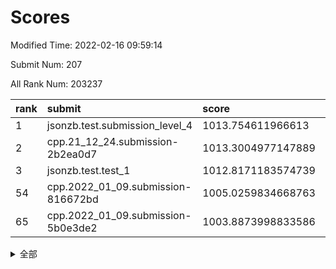 # Scores

Modified Time: 2022-02-16 09:59:14

Submit Num: 207

All Rank Num: 203237

| rank |               submit               |       score        |       sigma        | pk_num |
| :--- | :--------------------------------- | :----------------- | :----------------- | :----- |
| 1    | jsonzb.test.submission_level_4     | 1013.754611966613  | 0.8014860182645537 | 3927   |
| 2    | cpp.21_12_24.submission-2b2ea0d7   | 1013.3004977147889 | 0.820229878166102  | 3924   |
| 3    | jsonzb.test.test_1                 | 1012.8171183574739 | 0.8049141428941274 | 3927   |
| 54   | cpp.2022_01_09.submission-816672bd | 1005.0259834668763 | 0.7058048605468787 | 3926   |
| 65   | cpp.2022_01_09.submission-5b0e3de2 | 1003.8873998833586 | 0.7206119413888981 | 3931   |


<details>
<summary>全部</summary>

| rank |                 submit                 |       score        |       sigma        | pk_num |
| :--- | :------------------------------------- | :----------------- | :----------------- | :----- |
| 1    | jsonzb.test.submission_level_4         | 1013.754611966613  | 0.8014860182645537 | 3927   |
| 2    | cpp.21_12_24.submission-2b2ea0d7       | 1013.3004977147889 | 0.820229878166102  | 3924   |
| 3    | jsonzb.test.test_1                     | 1012.8171183574739 | 0.8049141428941274 | 3927   |
| 4    | gobigger.level_3.submission_level_3_3  | 1011.4892527762097 | 0.7928602001706152 | 3924   |
| 5    | gobigger.level_3.submission_level_3_20 | 1011.4548451098764 | 0.7702016956960839 | 3927   |
| 6    | gobigger.level_3.submission_level_3_30 | 1011.4509831659751 | 0.8030661648852971 | 3930   |
| 7    | gobigger.level_3.submission_level_3_8  | 1011.1701022523554 | 0.7480070847157575 | 3926   |
| 8    | gobigger.level_3.submission_level_3_45 | 1011.0773242548624 | 0.7919877012065171 | 3926   |
| 9    | gobigger.level_3.submission_level_3_1  | 1011.0357977879165 | 0.7976034672445013 | 3927   |
| 10   | gobigger.level_3.submission_level_3_36 | 1010.9227375972122 | 0.7648483664510082 | 3922   |
| 11   | gobigger.level_3.submission_level_3_2  | 1010.8272825775247 | 0.7601296077065479 | 3931   |
| 12   | gobigger.level_3.submission_level_3_24 | 1010.7806164008496 | 0.7741107855521479 | 3931   |
| 13   | gobigger.level_3.submission_level_3_31 | 1010.6926750218355 | 0.756945216955641  | 3927   |
| 14   | gobigger.level_3.submission_level_3_17 | 1010.64874670512   | 0.7760011547568715 | 3927   |
| 15   | gobigger.level_3.submission_level_3_38 | 1010.6276588561619 | 0.745547380974863  | 3929   |
| 16   | gobigger.level_3.submission_level_3_21 | 1010.482371467429  | 0.7937623701006998 | 3927   |
| 17   | gobigger.level_3.submission_level_3_10 | 1010.4808526854615 | 0.7662715758862048 | 3925   |
| 18   | gobigger.level_3.submission_level_3_9  | 1010.2984307074083 | 0.7635475794747714 | 3930   |
| 19   | gobigger.level_3.submission_level_3_13 | 1010.2904713605343 | 0.7709618113844239 | 3920   |
| 20   | gobigger.level_3.submission_level_3_25 | 1010.2532154145795 | 0.7591259050299611 | 3933   |
| 21   | gobigger.level_3.submission_level_3_41 | 1010.2404642775526 | 0.7826907090633383 | 3927   |
| 22   | gobigger.level_3.submission_level_3_42 | 1010.2335442059957 | 0.771993821230362  | 3930   |
| 23   | gobigger.level_3.submission_level_3_28 | 1010.2127974945164 | 0.7674964977766593 | 3925   |
| 24   | gobigger.level_3.submission_level_3_19 | 1010.143819757688  | 0.7573170323562051 | 3929   |
| 25   | gobigger.level_3.submission_level_3_16 | 1010.0896554357432 | 0.7625550666792966 | 3928   |
| 26   | gobigger.level_3.submission_level_3_44 | 1010.0714110734569 | 0.755203363664605  | 3929   |
| 27   | gobigger.level_3.submission_level_3_18 | 1010.0371212430341 | 0.7609184145866532 | 3930   |
| 28   | gobigger.level_3.submission_level_3_23 | 1009.9792460560545 | 0.7655794695529066 | 3932   |
| 29   | gobigger.level_3.submission_level_3_5  | 1009.9285215176336 | 0.7631585203879038 | 3927   |
| 30   | gobigger.level_3.submission_level_3_46 | 1009.8953746549143 | 0.763098742800733  | 3921   |
| 31   | gobigger.level_3.submission_level_3_37 | 1009.8656900999151 | 0.7429055952214279 | 3927   |
| 32   | gobigger.level_3.submission_level_3_14 | 1009.8580063979457 | 0.7731057644701878 | 3930   |
| 33   | gobigger.level_3.submission_level_3_43 | 1009.830011877496  | 0.7658572556094217 | 3926   |
| 34   | gobigger.level_3.submission_level_3_26 | 1009.808636225422  | 0.7846389355614815 | 3928   |
| 35   | gobigger.level_3.submission_level_3_48 | 1009.737696765747  | 0.7659777782553148 | 3924   |
| 36   | gobigger.level_3.submission_level_3_27 | 1009.6854442511838 | 0.7656795927781028 | 3932   |
| 37   | gobigger.level_3.submission_level_3_49 | 1009.6741885945055 | 0.7416406934353652 | 3926   |
| 38   | gobigger.level_3.submission_level_3_32 | 1009.6069644940885 | 0.7636208359950635 | 3925   |
| 39   | gobigger.level_3.submission_level_3_11 | 1009.5314676322947 | 0.7484196997621553 | 3925   |
| 40   | gobigger.level_3.submission_level_3_34 | 1009.4961682643453 | 0.7534391018841574 | 3919   |
| 41   | gobigger.level_3.submission_level_3_39 | 1009.4523544409241 | 0.7448870298418984 | 3931   |
| 42   | gobigger.level_3.submission_level_3_47 | 1009.4266142508934 | 0.7334463521385712 | 3930   |
| 43   | gobigger.level_3.submission_level_3_33 | 1009.3898126961922 | 0.7578113334131742 | 3928   |
| 44   | gobigger.level_3.submission_level_3_6  | 1009.3733490622803 | 0.7535509197071186 | 3929   |
| 45   | gobigger.level_3.submission_level_3_35 | 1009.3537062316468 | 0.7577586458309672 | 3930   |
| 46   | gobigger.level_3.submission_level_3_7  | 1009.3141902544048 | 0.7659885865744036 | 3929   |
| 47   | gobigger.level_3.submission_level_3_15 | 1009.2695562131881 | 0.7535608123151744 | 3931   |
| 48   | gobigger.level_3.submission_level_3_40 | 1009.2378733364126 | 0.7495292344101064 | 3933   |
| 49   | gobigger.level_3.submission_level_3_0  | 1008.9886672268583 | 0.7649285582953993 | 3923   |
| 50   | gobigger.level_3.submission_level_3_29 | 1008.7645586225709 | 0.7415794369049381 | 3929   |
| 51   | gobigger.level_3.submission_level_3_22 | 1008.7400464958371 | 0.7629592608804322 | 3929   |
| 52   | gobigger.level_3.submission_level_3_12 | 1008.5591618379012 | 0.7352378864808267 | 3928   |
| 53   | gobigger.level_3.submission_level_3_4  | 1007.8135173557093 | 0.7345562184400108 | 3927   |
| 54   | cpp.2022_01_09.submission-816672bd     | 1005.0259834668763 | 0.7058048605468787 | 3926   |
| 55   | gobigger.level_1.submission_level_1_35 | 1004.9766319674167 | 0.7153401258547555 | 3923   |
| 56   | gobigger.level_1.submission_level_1_30 | 1004.9514087917041 | 0.7189065908165283 | 3925   |
| 57   | gobigger.level_1.submission_level_1_24 | 1004.6247295238956 | 0.7311002807872569 | 3931   |
| 58   | gobigger.level_1.submission_level_1_5  | 1004.5466914393182 | 0.7137356214328879 | 3920   |
| 59   | gobigger.level_1.submission_level_1_4  | 1004.3799244748349 | 0.7253191903431253 | 3929   |
| 60   | gobigger.level_1.submission_level_1_20 | 1004.3372559361645 | 0.7248521756163904 | 3921   |
| 61   | gobigger.level_1.submission_level_1_6  | 1004.3039476926002 | 0.7235772880122378 | 3928   |
| 62   | gobigger.level_1.submission_level_1_27 | 1004.2283837256649 | 0.7194369823740744 | 3930   |
| 63   | gobigger.level_1.submission_level_1_49 | 1003.9862222660352 | 0.7135094220365154 | 3927   |
| 64   | gobigger.level_1.submission_level_1_26 | 1003.986191855069  | 0.7186812946148928 | 3924   |
| 65   | cpp.2022_01_09.submission-5b0e3de2     | 1003.8873998833586 | 0.7206119413888981 | 3931   |
| 66   | gobigger.level_1.submission_level_1_34 | 1003.676980204902  | 0.7118528763956185 | 3926   |
| 67   | gobigger.level_1.submission_level_1_45 | 1003.6296056827622 | 0.7224150082977805 | 3926   |
| 68   | gobigger.level_1.submission_level_1_15 | 1003.6175756876167 | 0.7060348534423224 | 3921   |
| 69   | gobigger.level_1.submission_level_1_18 | 1003.4625975521653 | 0.7162669271062556 | 3923   |
| 70   | gobigger.level_1.submission_level_1_9  | 1003.4521011610836 | 0.7118865042390659 | 3929   |
| 71   | gobigger.level_1.submission_level_1_11 | 1003.3690310585093 | 0.7143824676972441 | 3929   |
| 72   | gobigger.level_1.submission_level_1_17 | 1003.3655538205663 | 0.7106935047516189 | 3925   |
| 73   | gobigger.level_1.submission_level_1_22 | 1003.3529886132914 | 0.7116913080671325 | 3924   |
| 74   | gobigger.level_1.submission_level_1_10 | 1003.3292022488793 | 0.7197910651157076 | 3931   |
| 75   | gobigger.level_1.submission_level_1_47 | 1003.3223197148095 | 0.7208116164409261 | 3928   |
| 76   | gobigger.level_1.submission_level_1_0  | 1003.2790847901708 | 0.7118152317844909 | 3924   |
| 77   | gobigger.level_1.submission_level_1_46 | 1003.2493461962122 | 0.7108112530240066 | 3927   |
| 78   | gobigger.level_1.submission_level_1_40 | 1003.2388747268059 | 0.7119125469545398 | 3925   |
| 79   | gobigger.level_1.submission_level_1_13 | 1003.2224400143031 | 0.7210141488581829 | 3928   |
| 80   | gobigger.level_1.submission_level_1_1  | 1003.2048101322154 | 0.7284223519930585 | 3927   |
| 81   | gobigger.level_1.submission_level_1_8  | 1003.1875314369183 | 0.7186995281164889 | 3926   |
| 82   | gobigger.level_1.submission_level_1_29 | 1003.1798711544562 | 0.7133595692798445 | 3930   |
| 83   | gobigger.level_1.submission_level_1_16 | 1003.1030322310328 | 0.7168105085715523 | 3930   |
| 84   | gobigger.level_1.submission_level_1_19 | 1003.0779508132426 | 0.720241706147724  | 3926   |
| 85   | gobigger.level_1.submission_level_1_37 | 1003.0717804930326 | 0.7138303904425131 | 3930   |
| 86   | gobigger.level_1.submission_level_1_3  | 1002.9732202650048 | 0.7143868476796033 | 3925   |
| 87   | gobigger.level_1.submission_level_1_28 | 1002.9621967337129 | 0.7119190834353122 | 3929   |
| 88   | gobigger.level_1.submission_level_1_2  | 1002.9031466054288 | 0.7165786629864364 | 3929   |
| 89   | gobigger.level_1.submission_level_1_42 | 1002.8828220180129 | 0.7217452117123329 | 3931   |
| 90   | gobigger.level_1.submission_level_1_41 | 1002.8759831054957 | 0.7240492361775246 | 3928   |
| 91   | gobigger.level_1.submission_level_1_36 | 1002.8755952104323 | 0.7151126830260376 | 3924   |
| 92   | gobigger.level_1.submission_level_1_43 | 1002.8560059943841 | 0.7140912206988254 | 3928   |
| 93   | gobigger.level_1.submission_level_1_12 | 1002.837238847497  | 0.704664133792149  | 3925   |
| 94   | gobigger.level_1.submission_level_1_44 | 1002.8061170334304 | 0.7093695313007802 | 3931   |
| 95   | gobigger.level_1.submission_level_1_33 | 1002.7939761082615 | 0.7173087489378651 | 3931   |
| 96   | gobigger.level_1.submission_level_1_32 | 1002.7677682707197 | 0.6952021064600966 | 3927   |
| 97   | gobigger.level_1.submission_level_1_23 | 1002.6559561309075 | 0.715387832931188  | 3935   |
| 98   | gobigger.level_1.submission_level_1_21 | 1002.5253994159322 | 0.7078052731787109 | 3928   |
| 99   | gobigger.level_1.submission_level_1_48 | 1002.5224712365053 | 0.7316857317289988 | 3927   |
| 100  | gobigger.level_1.submission_level_1_31 | 1002.4418578038509 | 0.7114473395535685 | 3928   |
| 101  | gobigger.level_1.submission_level_1_38 | 1002.4304986457239 | 0.7141708604853055 | 3925   |
| 102  | gobigger.level_1.submission_level_1_14 | 1002.2453195622915 | 0.7139844760951263 | 3931   |
| 103  | gobigger.level_1.submission_level_1_7  | 1002.2431842370642 | 0.7120232550067879 | 3927   |
| 104  | gobigger.level_1.submission_level_1_39 | 1002.0241770524434 | 0.7137026110421589 | 3926   |
| 105  | gobigger.level_1.submission_level_1_25 | 1002.0114063608344 | 0.7047370149702848 | 3924   |
| 106  | gobigger.random.submission_random_37   | 997.3810602161834  | 0.7069053105631133 | 3927   |
| 107  | gobigger.random.submission_random_25   | 997.0502265502449  | 0.7075030537203518 | 3927   |
| 108  | gobigger.random.submission_random_44   | 996.962623441779   | 0.7104312676764295 | 3934   |
| 109  | gobigger.random.submission_random_32   | 996.7541091205837  | 0.7122135049755698 | 3928   |
| 110  | gobigger.random.submission_random_16   | 996.7223146354243  | 0.7014674989297085 | 3926   |
| 111  | gobigger.random.submission_random_33   | 996.6613758285125  | 0.7071108809005482 | 3918   |
| 112  | gobigger.random.submission_random_2    | 996.4624461451046  | 0.7228791317658126 | 3929   |
| 113  | gobigger.random.submission_random_4    | 996.4541864262402  | 0.7127758804633837 | 3925   |
| 114  | gobigger.random.submission_random_10   | 996.392192673097   | 0.7072287437473901 | 3926   |
| 115  | gobigger.random.submission_random_34   | 996.3814712760327  | 0.7200775694946058 | 3927   |
| 116  | gobigger.random.submission_random_19   | 996.3613759680054  | 0.7220221816183722 | 3926   |
| 117  | gobigger.random.submission_random_31   | 996.348203374357   | 0.7024900070835349 | 3927   |
| 118  | gobigger.random.submission_random_47   | 996.3125780847993  | 0.7206331571813228 | 3924   |
| 119  | gobigger.random.submission_random_22   | 996.2796338692763  | 0.7168558301013112 | 3930   |
| 120  | gobigger.random.submission_random_46   | 996.2320360930872  | 0.7122785278135604 | 3930   |
| 121  | gobigger.random.submission_random_38   | 996.1702258921867  | 0.7091519419677137 | 3928   |
| 122  | gobigger.random.submission_random_26   | 996.1046120849095  | 0.7170920395237735 | 3929   |
| 123  | gobigger.random.submission_random_9    | 996.0755830424257  | 0.7077916115283078 | 3929   |
| 124  | gobigger.random.submission_random_5    | 996.0713600256503  | 0.6981765031816063 | 3927   |
| 125  | gobigger.random.submission_random_29   | 996.0130352459128  | 0.7119668869726337 | 3929   |
| 126  | gobigger.random.submission_random_8    | 995.8721156528295  | 0.7114334223143398 | 3926   |
| 127  | gobigger.random.submission_random_17   | 995.8601982750614  | 0.7100472592565255 | 3930   |
| 128  | gobigger.random.submission_random_23   | 995.8475535904029  | 0.7101649896115363 | 3928   |
| 129  | gobigger.random.submission_random_21   | 995.8405425796302  | 0.720765590282709  | 3925   |
| 130  | gobigger.random.submission_random_12   | 995.8008650896811  | 0.7062966314499055 | 3930   |
| 131  | gobigger.random.submission_random_1    | 995.800760156048   | 0.7143539205027967 | 3927   |
| 132  | gobigger.random.submission_random_6    | 995.7826371159126  | 0.7059828723740513 | 3924   |
| 133  | gobigger.random.submission_random_43   | 995.7820669871574  | 0.7217463036140472 | 3929   |
| 134  | gobigger.random.submission_random_3    | 995.7741538132634  | 0.7143309550762694 | 3928   |
| 135  | gobigger.random.submission_random_42   | 995.687898293185   | 0.6924102975448831 | 3930   |
| 136  | gobigger.random.submission_random_14   | 995.6512468308047  | 0.7030903169905285 | 3929   |
| 137  | gobigger.random.submission_random_11   | 995.6440966597461  | 0.7259948488264512 | 3931   |
| 138  | gobigger.random.submission_random_30   | 995.6439900219715  | 0.7280124161208636 | 3931   |
| 139  | gobigger.random.submission_random_15   | 995.6271482294636  | 0.7155522324992526 | 3928   |
| 140  | gobigger.random.submission_random_7    | 995.6246199777833  | 0.7206890696004677 | 3929   |
| 141  | gobigger.random.submission_random_48   | 995.6174154324051  | 0.707257783616297  | 3927   |
| 142  | gobigger.random.submission_random_45   | 995.5980970035661  | 0.7121536273477537 | 3929   |
| 143  | gobigger.random.submission_random_49   | 995.565176682482   | 0.7126372014043395 | 3928   |
| 144  | gobigger.random.submission_random_35   | 995.4925335652616  | 0.7201689447492557 | 3922   |
| 145  | gobigger.random.submission_random_18   | 995.444465975423   | 0.7247087150251351 | 3930   |
| 146  | gobigger.random.submission_random_40   | 995.397390423845   | 0.6992331627149361 | 3930   |
| 147  | gobigger.random.submission_random_0    | 995.3546225817286  | 0.7265825699815867 | 3923   |
| 148  | gobigger.random.submission_random_39   | 995.3286425974876  | 0.7018136987116942 | 3925   |
| 149  | gobigger.random.submission_random_24   | 995.2902282612089  | 0.7153098693013151 | 3932   |
| 150  | gobigger.random.submission_random_13   | 995.2621728760515  | 0.7256609101879092 | 3929   |
| 151  | gobigger.random.submission_random_20   | 995.2166789511346  | 0.7176875573615307 | 3929   |
| 152  | gobigger.random.submission_random_27   | 995.1884247263031  | 0.7061572134721505 | 3926   |
| 153  | gobigger.random.submission_random_28   | 995.1235118332542  | 0.7407273513790191 | 3927   |
| 154  | gobigger.random.submission_random_41   | 995.079764894857   | 0.7098159409165087 | 3932   |
| 155  | gobigger.random.submission_random_36   | 994.7320760161584  | 0.7205593103530623 | 3922   |
| 156  | gobigger.level_2.submission_level_2_16 | 994.3451960226784  | 0.7279015731068308 | 3924   |
| 157  | gobigger.level_2.submission_level_2_34 | 994.1454453324695  | 0.7242680039926097 | 3924   |
| 158  | gobigger.level_2.submission_level_2_27 | 994.0004848706993  | 0.7401187900099622 | 3929   |
| 159  | gobigger.level_2.submission_level_2_45 | 993.6928364509421  | 0.7363456066774301 | 3927   |
| 160  | gobigger.level_2.submission_level_2_9  | 993.6141430399264  | 0.7148715339461699 | 3919   |
| 161  | gobigger.level_2.submission_level_2_28 | 993.4167636475714  | 0.7185003784825861 | 3929   |
| 162  | gobigger.level_2.submission_level_2_39 | 993.3097078336995  | 0.7372061022487405 | 3928   |
| 163  | gobigger.level_2.submission_level_2_4  | 993.1881098007656  | 0.7201146133239205 | 3926   |
| 164  | gobigger.level_2.submission_level_2_37 | 993.1820649911742  | 0.7233798369529225 | 3926   |
| 165  | gobigger.level_2.submission_level_2_36 | 993.0740216009544  | 0.7417096612940177 | 3926   |
| 166  | gobigger.level_2.submission_level_2_2  | 993.0075054674969  | 0.72623163486172   | 3929   |
| 167  | gobigger.level_2.submission_level_2_31 | 992.9879839853602  | 0.7393075592123237 | 3924   |
| 168  | gobigger.level_2.submission_level_2_15 | 992.9100005558896  | 0.7455128263140055 | 3930   |
| 169  | gobigger.level_2.submission_level_2_42 | 992.8153363949543  | 0.7364486531332921 | 3928   |
| 170  | gobigger.level_2.submission_level_2_8  | 992.8012415722392  | 0.7209659129497529 | 3926   |
| 171  | gobigger.level_2.submission_level_2_23 | 992.7840336122753  | 0.7258588144292584 | 3929   |
| 172  | gobigger.level_2.submission_level_2_10 | 992.7141694820177  | 0.7346246050448726 | 3930   |
| 173  | gobigger.level_2.submission_level_2_22 | 992.5978646561693  | 0.722298101795175  | 3924   |
| 174  | gobigger.level_2.submission_level_2_1  | 992.591078894176   | 0.7351282746246125 | 3926   |
| 175  | gobigger.level_2.submission_level_2_5  | 992.4514023774691  | 0.738079244104156  | 3926   |
| 176  | gobigger.level_2.submission_level_2_6  | 992.4131385710493  | 0.7279625376704661 | 3928   |
| 177  | gobigger.level_2.submission_level_2_40 | 992.4091102586744  | 0.7411798625653785 | 3927   |
| 178  | gobigger.level_2.submission_level_2_49 | 992.3363792023083  | 0.7534901189461675 | 3928   |
| 179  | gobigger.level_2.submission_level_2_21 | 992.32049338151    | 0.7468142368452894 | 3926   |
| 180  | gobigger.level_2.submission_level_2_0  | 992.2368887777255  | 0.7420752441762819 | 3923   |
| 181  | gobigger.level_2.submission_level_2_29 | 991.958705959883   | 0.7395801459183732 | 3929   |
| 182  | gobigger.level_2.submission_level_2_26 | 991.889566641851   | 0.7332406065371081 | 3926   |
| 183  | gobigger.level_2.submission_level_2_7  | 991.8654482023372  | 0.7416719612603948 | 3927   |
| 184  | gobigger.level_2.submission_level_2_3  | 991.8617771279407  | 0.7487855372299413 | 3927   |
| 185  | gobigger.level_2.submission_level_2_25 | 991.7787150595645  | 0.7398645965340432 | 3927   |
| 186  | gobigger.level_2.submission_level_2_30 | 991.5619115332025  | 0.7461505709395372 | 3929   |
| 187  | gobigger.level_2.submission_level_2_32 | 991.5385152511043  | 0.7760608671878751 | 3928   |
| 188  | gobigger.level_2.submission_level_2_43 | 991.5028784619695  | 0.74257712850778   | 3925   |
| 189  | gobigger.level_2.submission_level_2_24 | 991.4771961876609  | 0.7338962693951802 | 3930   |
| 190  | gobigger.level_2.submission_level_2_38 | 991.4503638854148  | 0.7469840803320009 | 3930   |
| 191  | gobigger.level_2.submission_level_2_46 | 991.3113576955676  | 0.7687538018762001 | 3931   |
| 192  | gobigger.level_2.submission_level_2_18 | 991.214267629526   | 0.7650851105080073 | 3935   |
| 193  | gobigger.level_2.submission_level_2_33 | 991.09544018422    | 0.740810840006828  | 3927   |
| 194  | gobigger.level_2.submission_level_2_17 | 991.0778269775277  | 0.761637428745616  | 3927   |
| 195  | gobigger.level_2.submission_level_2_19 | 991.0642540236346  | 0.7455872373928264 | 3922   |
| 196  | gobigger.level_2.submission_level_2_47 | 991.0177670255708  | 0.7327323378419491 | 3927   |
| 197  | gobigger.level_2.submission_level_2_41 | 990.9900737828351  | 0.7533523344468854 | 3925   |
| 198  | gobigger.level_2.submission_level_2_11 | 990.8722520361993  | 0.784959423909908  | 3929   |
| 199  | gobigger.level_2.submission_level_2_13 | 990.8591745634318  | 0.7523145204715258 | 3929   |
| 200  | gobigger.level_2.submission_level_2_12 | 990.5131462649313  | 0.762888670879391  | 3926   |
| 201  | gobigger.level_2.submission_level_2_48 | 990.4410149319198  | 0.7518688344123857 | 3924   |
| 202  | gobigger.level_2.submission_level_2_20 | 990.3593339455633  | 0.7668905182624444 | 3924   |
| 203  | gobigger.level_2.submission_level_2_35 | 990.30493954181    | 0.7586615977089303 | 3927   |
| 204  | gobigger.level_2.submission_level_2_14 | 990.2290999133877  | 0.7562243309220514 | 3930   |
| 205  | gobigger.level_2.submission_level_2_44 | 990.0501944063425  | 0.7819224204569342 | 3928   |
| 206  | gobigger.none.submission_none_1        | 978.2170189950323  | 1.2938307388276002 | 3929   |
| 207  | gobigger.none.submission_none_0        | 977.5930005984588  | 1.3800379900127173 | 3923   |

</details>